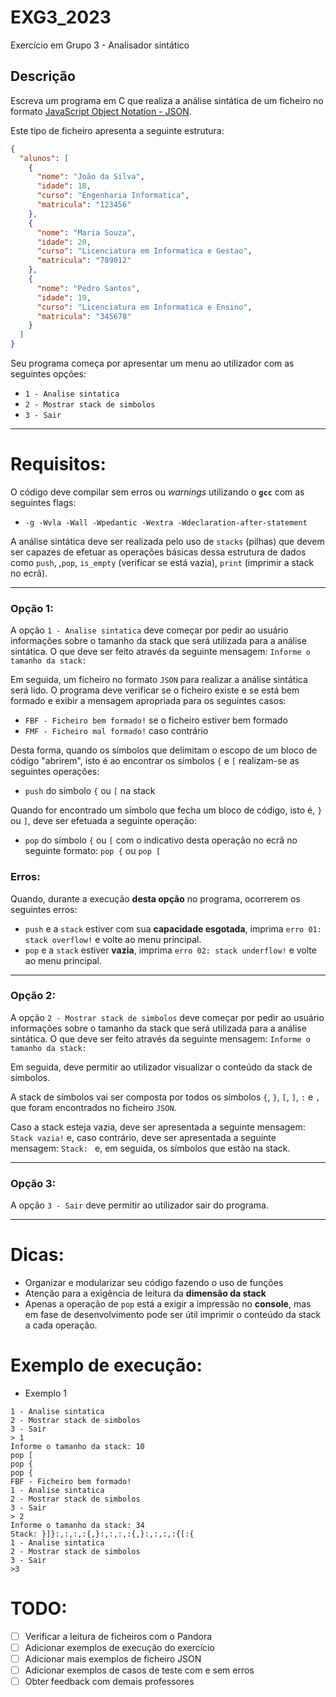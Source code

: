 # EXG3_2023

Exercício em Grupo 3 - Analisador sintático

## Descrição

Escreva um programa em C que realiza a análise sintática de um ficheiro no formato [JavaScript Object Notation - JSON](https://pt.wikipedia.org/wiki/JSON "JSON - Wikipedia").

Este tipo de ficheiro apresenta a seguinte estrutura:

```json
{
  "alunos": [
    {
      "nome": "João da Silva",
      "idade": 18,
      "curso": "Engenharia Informatica",
      "matricula": "123456"
    },
    {
      "nome": "Maria Souza",
      "idade": 20,
      "curso": "Licenciatura em Informatica e Gestao",
      "matricula": "789012"
    },
    {
      "nome": "Pedro Santos",
      "idade": 19,
      "curso": "Licenciatura em Informatica e Ensino",
      "matricula": "345678"
    }
  ]
}
```

Seu programa começa por apresentar um menu ao utilizador com as seguintes opções:

* `1 - Analise sintatica`
* `2 - Mostrar stack de simbolos`
* `3 - Sair`

---

# Requisitos:

O código deve compilar sem erros ou *warnings* utilizando o **`gcc`** com as seguintes flags:

- `-g -Wvla -Wall -Wpedantic -Wextra -Wdeclaration-after-statement`

A análise sintática deve ser realizada pelo uso de `stacks` (pilhas) que devem ser capazes de efetuar as operações básicas dessa estrutura de dados como `push`, ,`pop`, `is_empty` (verificar se está vazia), `print` (imprimir a stack no ecrã).

---

### Opção 1:

A opção `1 - Analise sintatica` deve começar por pedir ao usuário informações sobre o tamanho da stack que será utilizada para a análise sintática. O que deve ser feito através da seguinte mensagem: `Informe o tamanho da stack: `

Em seguida, um ficheiro no formato `JSON` para realizar a análise sintática será lido. O programa deve verificar se o ficheiro existe e se está bem formado e exibir a mensagem apropriada para os seguintes casos:

- `FBF - Ficheiro bem formado!` se o ficheiro estiver bem formado
- `FMF - Ficheiro mal formado!` caso contrário

Desta forma, quando os símbolos que delimitam o escopo de um bloco de código "abrirem", isto é ao encontrar os símbolos `{` e `[` realizam-se as seguintes operações:

* `push` do símbolo `{` ou `[` na stack

Quando for encontrado um símbolo que fecha um bloco de código, isto é, `}` ou `]`, deve ser efetuada a seguinte operação:

* `pop` do símbolo `{` ou `[` com o indicativo desta operação no ecrã no seguinte formato: `pop {` ou `pop [`

### Erros:

Quando, durante a execução **desta opção** no programa, ocorrerem os seguintes erros:

- `push` e a `stack` estiver com sua **capacidade esgotada**, imprima `erro 01: stack overflow!` e volte ao menu principal.
- `pop` e a `stack` estiver **vazia**, imprima `erro 02: stack underflow!` e volte ao menu principal.

---

### Opção 2:

A opção `2 - Mostrar stack de simbolos` deve começar por pedir ao usuário informações sobre o tamanho da stack que será utilizada para a análise sintática. O que deve ser feito através da seguinte mensagem: `Informe o tamanho da stack: `

Em seguida, deve permitir ao utilizador visualizar o conteúdo da stack de símbolos.

A stack de símbolos vai ser composta por todos os símbolos `{`, `}`, `[`, `]`, `:` e `,` que foram encontrados no ficheiro `JSON`.

Caso a stack esteja vazia, deve ser apresentada a seguinte mensagem: `Stack vazia!` e, caso contrário, deve ser apresentada a seguinte mensagem: `Stack: ` e, em seguida, os símbolos que estão na stack.

---

### Opção 3:

A opção `3 - Sair` deve permitir ao utilizador sair do programa.

---

# Dicas:

- Organizar e modularizar seu código fazendo o uso de funções
- Atenção para a exigência de leitura da **dimensão da stack**
- Apenas a operação de `pop` está a exigir a impressão no **console**, mas em fase de desenvolvimento pode ser útil imprimir o conteúdo da stack a cada operação.

# Exemplo de execução:

- Exemplo 1
```console
1 - Analise sintatica
2 - Mostrar stack de simbolos
3 - Sair
> 1
Informe o tamanho da stack: 10
pop [
pop {
pop {
FBF - Ficheiro bem formado!
1 - Analise sintatica
2 - Mostrar stack de simbolos
3 - Sair
> 2
Informe o tamanho da stack: 34
Stack: }]}:,:,:,:{,}:,:,:,:{,}:,:,:,:{[:{
1 - Analise sintatica
2 - Mostrar stack de simbolos
3 - Sair
>3
```
# TODO:
- [ ] Verificar a leitura de ficheiros com o Pandora
- [ ] Adicionar exemplos de execução do exercício
- [ ] Adicionar mais exemplos de ficheiro JSON
- [ ] Adicionar exemplos de casos de teste com e sem erros
- [ ] Obter feedback com demais professores
